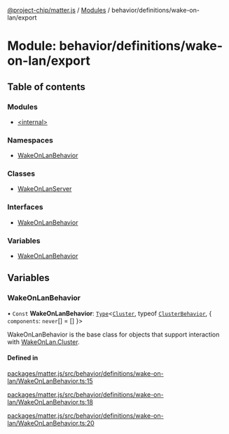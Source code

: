 [@project-chip/matter.js](../README.md) / [Modules](../modules.md) / behavior/definitions/wake-on-lan/export

# Module: behavior/definitions/wake-on-lan/export

## Table of contents

### Modules

- [\<internal\>](behavior_definitions_wake_on_lan_export._internal_.md)

### Namespaces

- [WakeOnLanBehavior](behavior_definitions_wake_on_lan_export.WakeOnLanBehavior.md)

### Classes

- [WakeOnLanServer](../classes/behavior_definitions_wake_on_lan_export.WakeOnLanServer.md)

### Interfaces

- [WakeOnLanBehavior](../interfaces/behavior_definitions_wake_on_lan_export.WakeOnLanBehavior-1.md)

### Variables

- [WakeOnLanBehavior](behavior_definitions_wake_on_lan_export.md#wakeonlanbehavior)

## Variables

### WakeOnLanBehavior

• `Const` **WakeOnLanBehavior**: [`Type`](../interfaces/behavior_cluster_export.ClusterBehavior.Type.md)\<[`Cluster`](../interfaces/cluster_export.WakeOnLan.Cluster.md), typeof [`ClusterBehavior`](behavior_cluster_export.ClusterBehavior.md), \{ `components`: `never`[] = [] }\>

WakeOnLanBehavior is the base class for objects that support interaction with [WakeOnLan.Cluster](cluster_export.WakeOnLan.md#cluster).

#### Defined in

[packages/matter.js/src/behavior/definitions/wake-on-lan/WakeOnLanBehavior.ts:15](https://github.com/project-chip/matter.js/blob/c0d55745d5279e16fdfaa7d2c564daa31e19c627/packages/matter.js/src/behavior/definitions/wake-on-lan/WakeOnLanBehavior.ts#L15)

[packages/matter.js/src/behavior/definitions/wake-on-lan/WakeOnLanBehavior.ts:18](https://github.com/project-chip/matter.js/blob/c0d55745d5279e16fdfaa7d2c564daa31e19c627/packages/matter.js/src/behavior/definitions/wake-on-lan/WakeOnLanBehavior.ts#L18)

[packages/matter.js/src/behavior/definitions/wake-on-lan/WakeOnLanBehavior.ts:20](https://github.com/project-chip/matter.js/blob/c0d55745d5279e16fdfaa7d2c564daa31e19c627/packages/matter.js/src/behavior/definitions/wake-on-lan/WakeOnLanBehavior.ts#L20)

